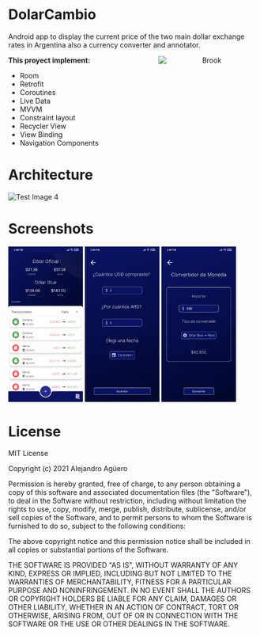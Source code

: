 # DolarCambio

Android app to display the current price of the two main dollar exchange rates in Argentina also a currency converter and annotator.

<p align="center">
    <img style="float:right;" src="https://github.com/ariel10aguero/DolarCambio/blob/master/screenshots/app_logo.png?raw=true" width="200 height="200" alt="Brook"/>
</p>

**This proyect implement:**

- Room
- Retrofit
- Coroutines
- Live Data
- MVVM
- Constraint layout
- Recycler View
- View Binding
- Navigation Components

# Architecture

![Test Image 4](https://developer.android.com/topic/libraries/architecture/images/final-architecture.png)


# Screenshots


<img src="./screenshots/screenshot_home.jpg" width="30%" height="30%"> <img src="./screenshots/screenshot_buyfragment.jpg" width="30%" height="30%"> <img src="./screenshots/screenshot_currencyconverter.jpg" width="30%" height="30%">

# License

MIT License

Copyright (c) 2021 Alejandro Agüero

Permission is hereby granted, free of charge, to any person obtaining a copy
of this software and associated documentation files (the "Software"), to deal
in the Software without restriction, including without limitation the rights
to use, copy, modify, merge, publish, distribute, sublicense, and/or sell
copies of the Software, and to permit persons to whom the Software is
furnished to do so, subject to the following conditions:

The above copyright notice and this permission notice shall be included in all
copies or substantial portions of the Software.

THE SOFTWARE IS PROVIDED "AS IS", WITHOUT WARRANTY OF ANY KIND, EXPRESS OR
IMPLIED, INCLUDING BUT NOT LIMITED TO THE WARRANTIES OF MERCHANTABILITY,
FITNESS FOR A PARTICULAR PURPOSE AND NONINFRINGEMENT. IN NO EVENT SHALL THE
AUTHORS OR COPYRIGHT HOLDERS BE LIABLE FOR ANY CLAIM, DAMAGES OR OTHER
LIABILITY, WHETHER IN AN ACTION OF CONTRACT, TORT OR OTHERWISE, ARISING FROM,
OUT OF OR IN CONNECTION WITH THE SOFTWARE OR THE USE OR OTHER DEALINGS IN THE
SOFTWARE.

